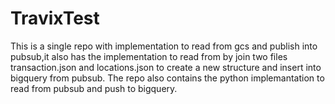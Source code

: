 # TravixTest
 This is a single repo with implementation to read from gcs and publish into pubsub,it also has the implementation to read from by join two files transaction.json and locations.json to create a new structure and insert into bigquery from pubsub. The repo also contains the python implemantation to read from pubsub and push to bigquery.
